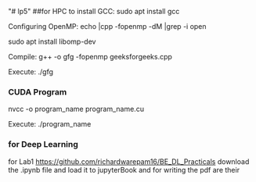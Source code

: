 "# lp5" 
##for HPC to install GCC: sudo apt install gcc 

Configuring OpenMP: echo |cpp -fopenmp -dM |grep -i open 

sudo apt install libomp-dev 

Compile: g++ -o gfg -fopenmp geeksforgeeks.cpp

Execute: ./gfg

### CUDA Program 
nvcc -o program_name program_name.cu

Execute: ./program_name

### for Deep Learning
for Lab1 https://github.com/richardwarepam16/BE_DL_Practicals
download the .ipynb file and load it to jupyterBook
and for writing the pdf are their


